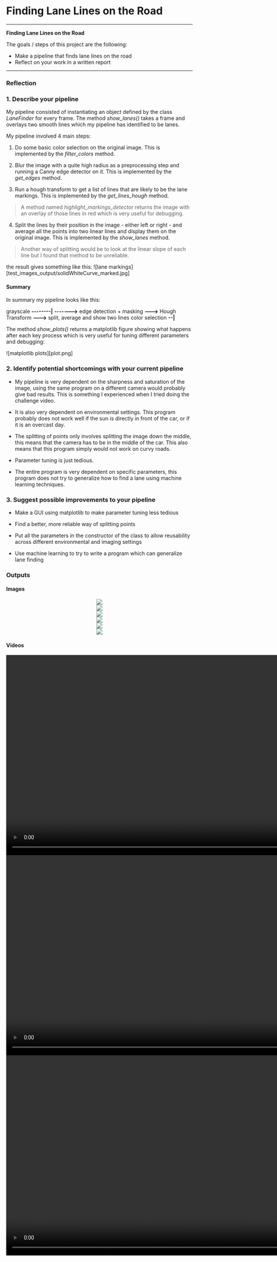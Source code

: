 # **Finding Lane Lines on the Road** 

---

**Finding Lane Lines on the Road**

The goals / steps of this project are the following:
* Make a pipeline that finds lane lines on the road
* Reflect on your work in a written report


[//]: # (Image References)

[image1]: ./examples/grayscale.jpg "Grayscale"

---

### Reflection

### 1. Describe your pipeline

My pipeline consisted of instantiating an object defined by the class *LaneFinder* for every frame. The method *show_lanes()* takes a frame and overlays two smooth lines which my pipeline has identified to be lanes. 

My pipeline involved 4 main steps: 

1. Do some basic color selection on the original image. This is implemented by the *filter_colors* method.

2. Blur the image with a quite high radius as a preprocessing step and running a Canny edge detector on it. This is implemented by the *get_edges* method.

3. Run a hough transform to get a list of lines that are likely to be the lane markings. This is implemented by the *get_lines_hough* method. 
> A method named *highlight_markings_detector* returns the image with an overlay of those lines in red which is very useful for debugging.

4. Split the lines by their position in the image - either left or right - and average all the points into two linear lines and display them on the original image. This is implemented by the *show_lanes* method.
> Another way of splitting would be to look at the linear slope of each line but I found that method to be unreliable.

the result gives something like this:
![lane markings][test_images_output/solidWhiteCurve_marked.jpg]

#### Summary
In summary my pipeline looks like this:
    
   grayscale **--------|**
                      **------->** edge detection + masking **--->**  Hough Transform **--->** split, average and show two lines
   color selection **--|**

The method *show_plots()* returns a matplotlib figure showing what happens after each key process which is very useful for tuning different parameters and debugging:

![matplotlib plots][plot.png]


### 2. Identify potential shortcomings with your current pipeline

- My pipeline is very dependent on the sharpness and saturation of the image, using the same program on a different camera would probably give bad results. This is something I experienced when I tried doing the challenge video.

- It is also very dependent on environmental settings. This program probably does not work well if the sun is directly in front of the car, or if it is an overcast day.

- The splitting of points only involves splitting the image down the middle, this means that the camera has to be in the middle of the car. This also means that this program simply would not work on curvy roads.

- Parameter tuning is just tedious.

- The entire program is very dependent on specific parameters, this program does not try to generalize how to find a lane using machine learning techniques.


### 3. Suggest possible improvements to your pipeline

- Make a GUI using matplotlib to make parameter tuning less tedious

- Find a better, more reliable way of splitting points

- Put all the parameters in the constructor of the class to allow reusability across different environmental and imaging settings

- Use machine learning to try to write a program which can generalize lane finding


### Outputs

#### Images

<div style="text-align:center"><img src="test_images_output/solidWhiteCurve_marked.jpg" /></div>
<div style="text-align:center"><img src="test_images_output/solidWhiteRight_marked.jpg" /></div>
<div style="text-align:center"><img src="test_images_output/solidYellowCurve2_marked.jpg" /></div>
<div style="text-align:center"><img src="test_images_output/solidYellowCurve_marked.jpg" /></div>
<div style="text-align:center"><img src="test_images_output/solidYellowLeft_marked.jpg" /></div>
<div style="text-align:center"><img src="test_images_output/whiteCarLaneSwitch_marked.jpg" /></div>

#### Videos

<div style="text-align:center">
    <video width="960" height="540" controls>
        <source src="test_videos_output/solidWhiteRight.mp4">
    </video>
</div>

<div style="text-align:center">
    <video width="960" height="540" controls>
        <source src="test_videos_output/solidYellowLeft.mp4">
    </video>
</div>

<div style="text-align:center">
    <video width="960" height="540" controls>
        <source src="test_videos_output/challenge.mp4">
    </video>
</div>